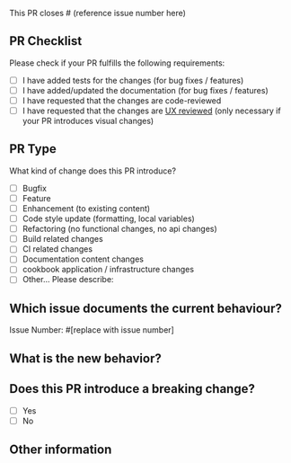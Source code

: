This PR closes # (reference issue number here)

## PR Checklist

Please check if your PR fulfills the following requirements:

- [ ] I have added tests for the changes (for bug fixes / features)
- [ ] I have added/updated the documentation (for bug fixes / features)
- [ ] I have requested that the changes are code-reviewed 
- [ ] I have requested that the changes are [UX reviewed](.github/CONTRIBUTING.md/#ux-review) (only necessary if your PR introduces visual changes)

## PR Type

What kind of change does this PR introduce?

<!-- Please check the one that applies to this PR using "x". -->

- [ ] Bugfix
- [ ] Feature
- [ ] Enhancement (to existing content)
- [ ] Code style update (formatting, local variables)
- [ ] Refactoring (no functional changes, no api changes)
- [ ] Build related changes
- [ ] CI related changes
- [ ] Documentation content changes
- [ ] cookbook application / infrastructure changes
- [ ] Other... Please describe:

## Which issue documents the current behaviour?

<!-- Please link to a relevant issue that documents the current behaviour . -->

Issue Number: #[replace with issue number]

## What is the new behavior?

<!-- Please describe the new behaviour after your pull-request is comitted -->

## Does this PR introduce a breaking change?

- [ ] Yes
- [ ] No

<!-- If this PR contains a breaking change, please describe the impact and migration path for existing applications below. -->

## Other information
